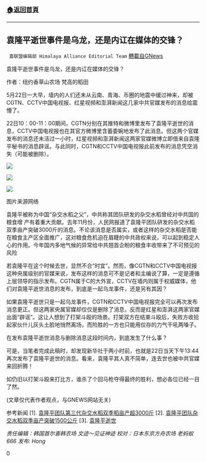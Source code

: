 ###  [:house:返回首頁](https://github.com/ourhimalayas/txt)
---

## 袁隆平逝世事件是乌龙，还是内讧在媒体的交锋？
` 喜联盟编辑部 Himalaya Alliance Editorial Team` [轉載自GNews](https://gnews.org/zh-hans/1266255/)

袁隆平逝世事件是乌龙，还是内讧在媒体的交锋？

作者：纽约香草山农场 梵高的稻田

5月22日一大早，墙内的人们还未从云南、青海、币圈的地震中缓过神来，却被CGTN、CCTV中国电视报、红星视频和澎湃新闻这几家中共官媒发布的消息给震懵了。

22日10：00-11：00期间，CGTN分别在其推特和微博里发布了袁隆平逝世的消息，CCTV中国电视报也在其官方微博里含蓄委婉地发布了此消息。但这两个官媒发布的消息还未活过一小时，红星视频和澎湃新闻这两家官媒微博立即借来自袁隆平秘书的消息辟谣。与此同时，CGTN和CCTV中国电视报此前发布的消息凭空消失（可能被删除）。

![]()![](https://gnews-media-offload.s3.amazonaws.com/wp-content/uploads/2021/05/23090535/COVER-14.jpg)

![]()![](https://gnews-media-offload.s3.amazonaws.com/wp-content/uploads/2021/05/23090617/Picture3-15.jpg)

![]()![](https://gnews-media-offload.s3.amazonaws.com/wp-content/uploads/2021/05/23090626/Picture4-1.jpg)

图片来源网络

袁隆平被称为中国“杂交水稻之父”，中共称其团队研发的杂交水稻曾经对中共国的粮食增 产有着重大贡献。去年11月份，人民网报道了袁隆平团队研发的杂交水稻双季亩产突破3000斤的消息。不论该消息是否属实，或者这样的杂交水稻是否能在粮食主产区全面推广，这对粮食危机迫在眉睫的中共政权来说，可以起到稳定人心的作用。今年国内多地气候的异常给中共翘首企盼的粮食丰收带来了不可预见的风险

若袁隆平在这个时候去世，显然不合“时宜”。然而，像CGTN和CCTV中国电视报这种央属级别的官媒来说，发布这样的消息可不是记者和主编说了算，一定是遵循上层领导的指示发布。CGTN属于C的大外宣，CCTV在墙内则属于权威媒体，他们对袁隆平逝世消息的发布，到底是一起乌龙事件，还是另有其因？

如果袁隆平逝世只是一起乌龙事件，CGTN和CCTV中国电视报完全可以再次发布消息更正。但这两家央属官媒却仅仅是删除了消息，反而是红星和澎湃这两家官媒出面“辟谣”。这让人想到了打架斗殴的场景。打架双方在结束斗殴后，失败方收拾起家伙什儿灰头土脸地悄然离场，而险胜的一方也只能用仅存的力气干吼两嗓子。

在发布袁隆平逝世消息与删除消息这段时间内，到底发生了什么事？

可是，当笔者完成此稿时，却发现新华社于两小时前，也就是22日当天下午13:44再次发布了袁隆平逝世的消息。看来，袁隆平其人真不简单，连去世也被中共官媒来回折腾！

如仍旧以打架斗殴来打比方，谁杀了个回马枪夺得最终的胜利，想必各位已经一目了然。

(文章仅代表作者观点，与GNEWS网站无关)

参考新闻
[1]. [袁隆平团队第三代杂交水稻双季稻亩产超3000斤](http://袁隆平团队第三代杂交水稻双季稻亩产超3000斤)
[2]. [袁隆平团队杂交水稻双季亩产突破1500公斤](http://袁隆平团队杂交水稻双季亩产突破1500公斤)
[3]. [袁隆平逝世](http://袁隆平逝世)

*责任编辑：韩国首尔喜韩农场 文迹～见证神迹*
*校对：日本东京方舟农场 老蚂蚁666*
*发布: Hong*

0
